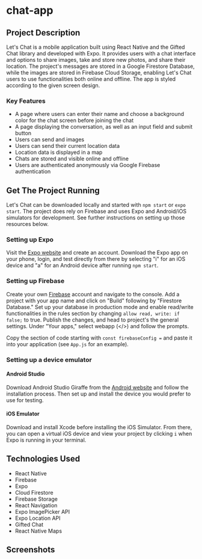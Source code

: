 # chat-app

## Project Description
Let's Chat is a mobile application built using React Native and the Gifted Chat library and developed with Expo. It provides users with a chat interface and options to share images, take and store new photos, and share their location. The project's messages are stored in a Google Firestore Database, while the images are stored in Firebase Cloud Storage, enabling Let's Chat users to use functionalities both online and offline. The app is styled according to the given screen design.

### Key Features
* A page where users can enter their name and choose a background color for the chat screen before joining the chat
* A page displaying the conversation, as well as an input field and submit button
* Users can send and images
* Users can send their current location data
* Location data is displayed in a map
* Chats are stored and visible online and offline
* Users are authenticated anonymously via Google Firebase authentication

## Get The Project Running
Let's Chat can be downloaded locally and started with `npm start` or `expo start`. The project does rely on Firebase and uses Expo and Android/iOS simulators for development. See further instructions on setting up those resources below.

### Setting up Expo 
Visit the [Expo website]("https://expo.dev/") and create an account. Download the Expo app on your phone, login, and test directly from there by selecting "i" for an iOS device and "a" for an Android device after running `npm start`. 

### Setting up Firebase
Create your own [Firebase]("https://firebase.google.com/") account and navigate to the console. Add a project with your app name and click on "Build" following by "Firestore Database." Set up your database in production mode and enable read/write functionalities in the rules section by changing `allow read, write: if false;` to true. Publish the changes, and head to project's the general settings. Under "Your apps," select webapp (</>) and follow the prompts.

Copy the section of code starting with `const firebaseConfig =` and paste it into your application (see `App.js` for an example).

### Setting up a device emulator
#### Android Studio
Download Android Studio Giraffe from the [Android website]("https://developer.android.com/studio") and follow the installation process. Then set up and install the device you would prefer to use for testing.

#### iOS Emulator
Download and install Xcode before installing the iOS Simulator. From there, you can open a virtual iOS device and view your project by clicking `i` when Expo is running in your terminal. 

## Technologies Used
* React Native
* Firebase
* Expo
* Cloud Firestore
* Firebase Storage
* React Navigation
* Expo ImagePicker API
* Expo Location API
* Gifted Chat
* React Native Maps

## Screenshots
